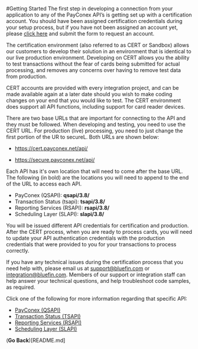 #Getting Started
The first step in developing a connection from your application to any of the PayConex API’s is getting
set up with a certification account. You should have been assigned certification credentials during your
setup process, but if you have not been assigned an account yet, please [click here](https://www.bluefin.com/solutions/integrated-payments-isv/sandbox-account/) and submit the form to request an account. 

The certification environment (also referred to as CERT or Sandbox) allows our customers to develop their solution
in an environment that is identical to our live production environment. Developing on CERT allows you
the ability to test transactions without the fear of cards being submitted for actual processing, and
removes any concerns over having to remove test data from production.

CERT accounts are provided with every integration project, and can be made available again at a later
date should you wish to make coding changes on your end that you would like to test. The CERT
environment does support all API functions, including support for card reader devices.

There are two base URLs that are important for connecting to the API and they must be followed. When developing and testing,
you need to use the CERT URL. For production (live) processing, you need to just change the first portion
of the UR to secureL. Both URLs are shown below:

* https://cert.payconex.net/api/

* https://secure.payconex.net/api/

Each API has it's own location that will need to come after the base URL. The following (in bold) are the locations you will need to append
to the end of the URL to access each API. 

* PayConex (QSAPI): **qsapi/3.8/**
* Transaction Status (tsapi): **tsapi/3.8/**
* Reporting Services (RSAPI): **rsapi/3.8/**
* Scheduling Layer (SLAPI): **slapi/3.8/**

You will be issued different API credentials for certification and production. After the CERT process,
when you are ready to process cards, you will need to update your API authentication credentials with
the production credentials that were provided to you for your transactions to process correctly.

If you have any technical issues during the certification process that you need help with, please email us
at support@bluefin.com or integration@bluefin.com. Members of our support or integration staff can help answer 
your technical questions, and help troubleshoot code samples, as required.

Click one of the following for more information regarding that specific API:

* [PayConex (QSAPI)]()
* [Transaction Status (TSAPI)]()
* [Reporting Services (RSAPI)]()
* [Scheduling Layer (SLAPI)]()


(**Go Back**)[README.md] 

